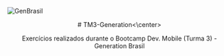 ![GenBrasil](https://user-images.githubusercontent.com/100245306/167464563-c6ef711d-28ee-460f-b6bd-baff387f7b6e.png)

<center># TM3-Generation<\center>

Exercícios realizados durante o Bootcamp Dev. Mobile (Turma 3) - Generation Brasil
